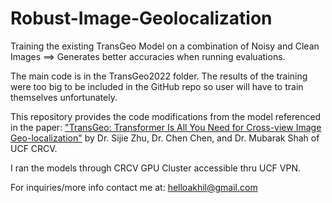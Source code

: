 # Robust-Image-Geolocalization
Training the existing TransGeo Model on a combination of Noisy and Clean Images ==> 
Generates better accuracies when running evaluations.

The main code is in the TransGeo2022 folder. The results of the training were too big to be included in the GitHub repo so user will have to train themselves unfortunately.

This repository provides the code modifications from the model referenced in the paper: ["TransGeo: Transformer Is All You Need for Cross-view Image Geo-localization"](https://arxiv.org/pdf/2204.00097.pdf) by Dr. Sijie Zhu, Dr. Chen Chen, and Dr. Mubarak Shah of UCF CRCV.

I ran the models through CRCV GPU Cluster accessible thru UCF VPN.

For inquiries/more info contact me at: helloakhil@gmail.com
